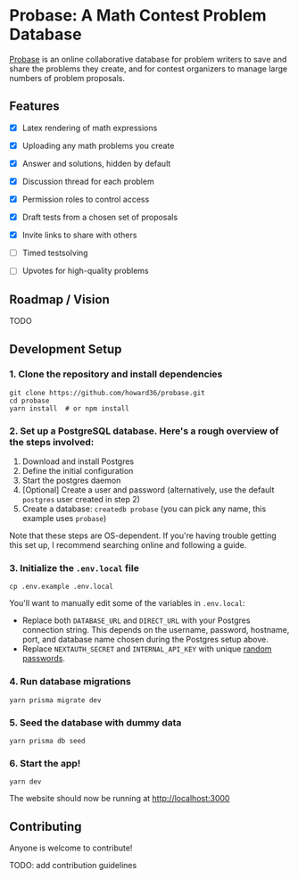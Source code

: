 # Probase: A Math Contest Problem Database

[Probase](https://www.probase.app/c/demo) is an online collaborative database for problem writers to save and share the problems they create, and for contest organizers to manage large numbers of problem proposals.


## Features

- [x] Latex rendering of math expressions
- [x] Uploading any math problems you create
- [x] Answer and solutions, hidden by default
- [x] Discussion thread for each problem
- [x] Permission roles to control access
- [x] Draft tests from a chosen set of proposals
- [x] Invite links to share with others
- [ ] Timed testsolving
- [ ] Upvotes for high-quality problems


## Roadmap / Vision

TODO


## Development Setup

### 1. Clone the repository and install dependencies

```
git clone https://github.com/howard36/probase.git
cd probase
yarn install  # or npm install
```

### 2. Set up a PostgreSQL database. Here's a rough overview of the steps involved:

1. Download and install Postgres
2. Define the initial configuration
3. Start the postgres daemon
4. [Optional] Create a user and password (alternatively, use the default `postgres` user created in step 2)
5. Create a database: `createdb probase` (you can pick any name, this example uses `probase`)

Note that these steps are OS-dependent. If you're having trouble getting this set up, I recommend searching online and following a guide.

### 3. Initialize the `.env.local` file

```
cp .env.example .env.local
```

You'll want to manually edit some of the variables in `.env.local`:
- Replace both `DATABASE_URL` and `DIRECT_URL` with your Postgres connection string. This depends on the username, password, hostname, port, and database name chosen during the Postgres setup above.
- Replace `NEXTAUTH_SECRET` and `INTERNAL_API_KEY` with unique [random passwords](https://www.random.org/passwords/?num=2&len=32&format=html&rnd=new).

### 4. Run database migrations

```
yarn prisma migrate dev
```

### 5. Seed the database with dummy data
```
yarn prisma db seed
```

### 6. Start the app!
```
yarn dev
```

The website should now be running at <http://localhost:3000>


## Contributing

Anyone is welcome to contribute!

TODO: add contribution guidelines

